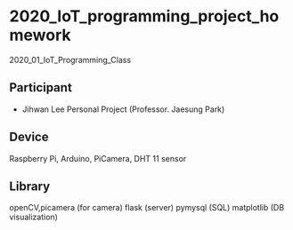 # 2020_IoT_programming_project_homework
2020_01_IoT_Programming_Class

## Participant

* Jihwan Lee Personal Project (Professor. Jaesung Park)

## Device

Raspberry Pi, Arduino, PiCamera, DHT 11 sensor

## Library

openCV,picamera (for camera)
flask (server)
pymysql (SQL)
matplotlib (DB visualization)

